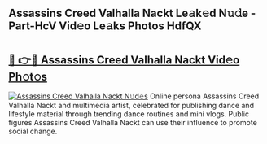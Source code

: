## Assassins Creed Valhalla Nackt Le𝚊k𝚎d N𝚞𝚍e - Part-HcV Vid𝚎o Le𝚊ks Photos HdfQX

# <h2><a href="http://fb2pbl.evod.top/?m=Assassins+Creed+Valhalla+Nackt">🔗 👉🔴 Assassins Creed Valhalla Nackt Vid𝚎o Ph𝚘t𝚘s</a></h2>

[![Assassins Creed Valhalla Nackt N𝚞d𝚎s](https://i.imgur.com/8V9OHl7.gif)](http://fb2pbl.evod.top/?m=Assassins+Creed+Valhalla+Nackt)
Online persona Assassins Creed Valhalla Nackt and multimedia artist, celebrated for publishing dance and lifestyle material through trending dance routines and mini vlogs. Public figures Assassins Creed Valhalla Nackt can use their influence to promote social change. 
